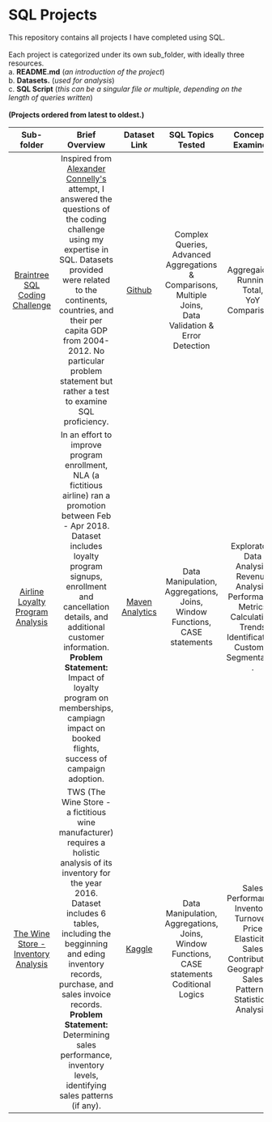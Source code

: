 # SQL Projects

This repository contains all projects I have completed using SQL.<br>
<br>
Each project is categorized under its own sub_folder, with ideally three resources.<br>
a. **README.md** (*an introduction of the project*) <br>
b. **Datasets.** (*used for analysis*) <br>
c. **SQL Script** (*this can be a singular file or multiple, depending on the length of queries written*)<br>
<br>
**(Projects ordered from latest to oldest.)**
<br>

| Sub-folder | Brief Overview |  Dataset Link  |  SQL Topics Tested  |  Concepts Examined  |  
|:-:|:-:|:-:|:-:|:-:|
| [Braintree SQL Coding Challenge](https://github.com/AbdullahAsghar/SQL_Portfolio/tree/main/Braintree_SQL_Coding_Challenge) | Inspired from [Alexander Connelly's](https://github.com/AlexanderConnelly/BrainTree_SQL_Coding_Challenge_Data_Analyst) attempt, I answered the questions of the coding challenge using my expertise in SQL. Datasets provided were related to the continents, countries, and their per capita GDP from 2004-2012. No particular problem statement but rather a test to examine SQL proficiency. | [Github](https://github.com/AlexanderConnelly/BrainTree_SQL_Coding_Challenge_Data_Analyst)  |   Complex Queries,<br>Advanced Aggregations & Comparisons,<br>Multiple Joins,<br>Data Validation & Error Detection<br> | Aggregaions,<br> Running Total,<br> YoY Comparisons<br> |
| [Airline Loyalty Program Analysis](https://github.com/AbdullahAsghar/SQL_Portfolio/tree/main/Braintree_SQL_Coding_Challenge) | In an effort to improve program enrollment, NLA (a fictitious airline) ran a promotion between Feb - Apr 2018. Dataset includes loyalty program signups, enrollment and cancellation details, and additional customer information. <br> **Problem Statement:** Impact of loyalty program on memberships, campiagn impact on booked flights, success of campaign adoption. | [Maven Analytics](https://mavenanalytics.io/data-playground) | Data Manipulation, <br> Aggregations, <br> Joins, <br> Window Functions, <br> CASE statements |Exploratory Data Analysis, <br>Revenue Analysis, <br>Performance Metrics Calculation, <br>Trends Identification, <br>Customer Segmentation <br>.|
| [The Wine Store - Inventory Analysis](https://github.com/AbdullahAsghar/SQL_Portfolio/tree/main/TWS_Inventory_Analysis) | TWS (The Wine Store - a fictitious wine manufacturer) requires a holistic analysis of its inventory for the year 2016. Dataset includes 6 tables, including the begginning and eding inventory records, purchase, and sales invoice records. <br> **Problem Statement:** Determining sales performance, inventory levels, identifying sales patterns (if any). | [Kaggle](https://www.kaggle.com/datasets/bhanupratapbiswas/inventory-analysis-case-study?select=BegInvFINAL12312016.csv) | Data Manipulation, <br> Aggregations, <br> Joins, <br> Window Functions, <br> CASE statements <br> Coditional Logics | Sales Performance, <br>Inventory Turnover, <br> Price Elasticity, <br> Sales Contribution, <br> Geographical Sales Patterns,<br> Statistical Analysis.
